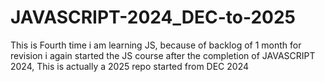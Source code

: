 # JAVASCRIPT-2024_DEC-to-2025
This is Fourth time i am learning JS, because of backlog of 1 month for revision i again started the JS course after the completion of JAVASCRIPT 2024, This is actually a 2025 repo started from DEC 2024
